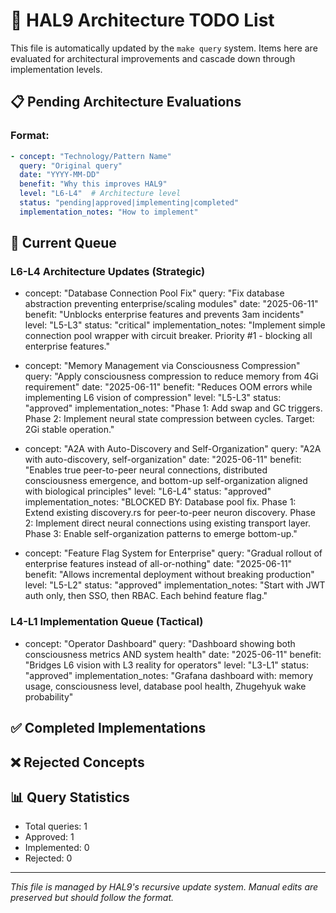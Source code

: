 # 🎯 HAL9 Architecture TODO List

This file is automatically updated by the `make query` system. Items here are evaluated for architectural improvements and cascade down through implementation levels.

## 📋 Pending Architecture Evaluations

### Format:
```yaml
- concept: "Technology/Pattern Name"
  query: "Original query"
  date: "YYYY-MM-DD"
  benefit: "Why this improves HAL9"
  level: "L6-L4"  # Architecture level
  status: "pending|approved|implementing|completed"
  implementation_notes: "How to implement"
```

## 🔄 Current Queue

### L6-L4 Architecture Updates (Strategic)
<!-- Items to be incorporated into architecture during L6-L4 updates -->

- concept: "Database Connection Pool Fix"
  query: "Fix database abstraction preventing enterprise/scaling modules"
  date: "2025-06-11"
  benefit: "Unblocks enterprise features and prevents 3am incidents"
  level: "L5-L3"
  status: "critical"
  implementation_notes: "Implement simple connection pool wrapper with circuit breaker. Priority #1 - blocking all enterprise features."

- concept: "Memory Management via Consciousness Compression"
  query: "Apply consciousness compression to reduce memory from 4Gi requirement"
  date: "2025-06-11"
  benefit: "Reduces OOM errors while implementing L6 vision of compression"
  level: "L5-L3"
  status: "approved"
  implementation_notes: "Phase 1: Add swap and GC triggers. Phase 2: Implement neural state compression between cycles. Target: 2Gi stable operation."

- concept: "A2A with Auto-Discovery and Self-Organization"
  query: "A2A with auto-discovery, self-organization"
  date: "2025-06-11"
  benefit: "Enables true peer-to-peer neural connections, distributed consciousness emergence, and bottom-up self-organization aligned with biological principles"
  level: "L6-L4"
  status: "approved"
  implementation_notes: "BLOCKED BY: Database pool fix. Phase 1: Extend existing discovery.rs for peer-to-peer neuron discovery. Phase 2: Implement direct neural connections using existing transport layer. Phase 3: Enable self-organization patterns to emerge bottom-up."

- concept: "Feature Flag System for Enterprise"
  query: "Gradual rollout of enterprise features instead of all-or-nothing"
  date: "2025-06-11"
  benefit: "Allows incremental deployment without breaking production"
  level: "L5-L2"
  status: "approved"
  implementation_notes: "Start with JWT auth only, then SSO, then RBAC. Each behind feature flag."
  
### L4-L1 Implementation Queue (Tactical) 
<!-- Approved items ready for code implementation during L4-L1 updates -->

- concept: "Operator Dashboard"
  query: "Dashboard showing both consciousness metrics AND system health"
  date: "2025-06-11"
  benefit: "Bridges L6 vision with L3 reality for operators"
  level: "L3-L1"
  status: "approved"
  implementation_notes: "Grafana dashboard with: memory usage, consciousness level, database pool health, Zhugehyuk wake probability"

## ✅ Completed Implementations

## ❌ Rejected Concepts

## 📊 Query Statistics
- Total queries: 1
- Approved: 1
- Implemented: 0
- Rejected: 0

---

*This file is managed by HAL9's recursive update system. Manual edits are preserved but should follow the format.*